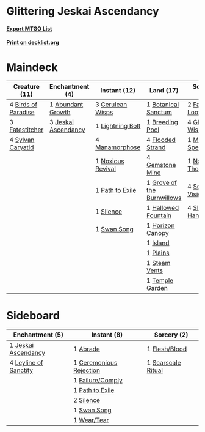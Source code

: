 # Glittering Jeskai Ascendancy

#### [Export MTGO List](../collection/Glittering%20Jeskai%20Ascendancy/Glittering%20Jeskai%20Ascendancy.txt)
#### [Print on decklist.org](http://decklist.org/?deckmain=1%09Abundant%20Growth%0A4%09Birds%20of%20Paradise%0A1%09Botanical%20Sanctum%0A1%09Breeding%20Pool%0A3%09Cerulean%20Wisps%0A2%09Faithless%20Looting%0A3%09Fatestitcher%0A4%09Flooded%20Strand%0A4%09Gemstone%20Mine%0A4%09Glittering%20Wish%0A1%09Grove%20of%20the%20Burnwillows%0A1%09Hallowed%20Fountain%0A1%09Horizon%20Canopy%0A1%09Island%0A3%09Jeskai%20Ascendancy%0A1%09Lightning%20Bolt%0A4%09Manamorphose%0A1%09Mystic%20Speculation%0A1%09Nagging%20Thoughts%0A1%09Noxious%20Revival%0A1%09Path%20to%20Exile%0A1%09Plains%0A4%09Serum%20Visions%0A1%09Silence%0A4%09Sleight%20of%20Hand%0A1%09Steam%20Vents%0A1%09Swan%20Song%0A4%09Sylvan%20Caryatid%0A1%09Temple%20Garden&deckside=1%09Abrade%0A1%09Ceremonious%20Rejection%0A1%09Failure/Comply%0A1%09Flesh/Blood%0A1%09Jeskai%20Ascendancy%0A4%09Leyline%20of%20Sanctity%0A1%09Path%20to%20Exile%0A1%09Scarscale%20Ritual%0A2%09Silence%0A1%09Swan%20Song%0A1%09Wear/Tear)
# Maindeck

|                                        Creature (11)                                         |                                       Enchantment (4)                                        |                                        Instant (12)                                        |                                              Land (17)                                              |                                         Sorcery (16)                                          |
|----------------------------------------------------------------------------------------------|----------------------------------------------------------------------------------------------|--------------------------------------------------------------------------------------------|-----------------------------------------------------------------------------------------------------|-----------------------------------------------------------------------------------------------|
|4 [Birds of Paradise](http://gatherer.wizards.com/Pages/Card/Details.aspx?multiverseid=129906)|1 [Abundant Growth](http://gatherer.wizards.com/Pages/Card/Details.aspx?multiverseid=240017)  |3 [Cerulean Wisps](http://gatherer.wizards.com/Pages/Card/Details.aspx?multiverseid=158683) |1 [Botanical Sanctum](http://gatherer.wizards.com/Pages/Card/Details.aspx?multiverseid=417817)       |2 [Faithless Looting](http://gatherer.wizards.com/Pages/Card/Details.aspx?multiverseid=389512) |
|3 [Fatestitcher](http://gatherer.wizards.com/Pages/Card/Details.aspx?multiverseid=176456)     |3 [Jeskai Ascendancy](http://gatherer.wizards.com/Pages/Card/Details.aspx?multiverseid=386571)|1 [Lightning Bolt](http://gatherer.wizards.com/Pages/Card/Details.aspx?multiverseid=806)    |1 [Breeding Pool](http://gatherer.wizards.com/Pages/Card/Details.aspx?multiverseid=97088)            |4 [Glittering Wish](http://gatherer.wizards.com/Pages/Card/Details.aspx?multiverseid=136157)   |
|4 [Sylvan Caryatid](http://gatherer.wizards.com/Pages/Card/Details.aspx?multiverseid=373624)  |                                                                                              |4 [Manamorphose](http://gatherer.wizards.com/Pages/Card/Details.aspx?multiverseid=370568)   |4 [Flooded Strand](http://gatherer.wizards.com/Pages/Card/Details.aspx?multiverseid=405098)          |1 [Mystic Speculation](http://gatherer.wizards.com/Pages/Card/Details.aspx?multiverseid=126156)|
|                                                                                              |                                                                                              |1 [Noxious Revival](http://gatherer.wizards.com/Pages/Card/Details.aspx?multiverseid=230067)|4 [Gemstone Mine](http://gatherer.wizards.com/Pages/Card/Details.aspx?multiverseid=109761)           |1 [Nagging Thoughts](http://gatherer.wizards.com/Pages/Card/Details.aspx?multiverseid=409817)  |
|                                                                                              |                                                                                              |1 [Path to Exile](http://gatherer.wizards.com/Pages/Card/Details.aspx?multiverseid=220511)  |1 [Grove of the Burnwillows](http://gatherer.wizards.com/Pages/Card/Details.aspx?multiverseid=130595)|4 [Serum Visions](http://gatherer.wizards.com/Pages/Card/Details.aspx?multiverseid=50145)      |
|                                                                                              |                                                                                              |1 [Silence](http://gatherer.wizards.com/Pages/Card/Details.aspx?multiverseid=191083)        |1 [Hallowed Fountain](http://gatherer.wizards.com/Pages/Card/Details.aspx?multiverseid=97071)        |4 [Sleight of Hand](http://gatherer.wizards.com/Pages/Card/Details.aspx?multiverseid=25557)    |
|                                                                                              |                                                                                              |1 [Swan Song](http://gatherer.wizards.com/Pages/Card/Details.aspx?multiverseid=420715)      |1 [Horizon Canopy](http://gatherer.wizards.com/Pages/Card/Details.aspx?multiverseid=409571)          |                                                                                               |
|                                                                                              |                                                                                              |                                                                                            |1 [Island](http://gatherer.wizards.com/Pages/Card/Details.aspx?multiverseid=439857)                  |                                                                                               |
|                                                                                              |                                                                                              |                                                                                            |1 [Plains](http://gatherer.wizards.com/Pages/Card/Details.aspx?multiverseid=439856)                  |                                                                                               |
|                                                                                              |                                                                                              |                                                                                            |1 [Steam Vents](http://gatherer.wizards.com/Pages/Card/Details.aspx?multiverseid=405109)             |                                                                                               |
|                                                                                              |                                                                                              |                                                                                            |1 [Temple Garden](http://gatherer.wizards.com/Pages/Card/Details.aspx?multiverseid=405112)           |                                                                                               |


# Sideboard

|                                        Enchantment (5)                                         |                                           Instant (8)                                            |                                         Sorcery (2)                                         |
|------------------------------------------------------------------------------------------------|--------------------------------------------------------------------------------------------------|---------------------------------------------------------------------------------------------|
|1 [Jeskai Ascendancy](http://gatherer.wizards.com/Pages/Card/Details.aspx?multiverseid=386571)  |1 [Abrade](http://gatherer.wizards.com/Pages/Card/Details.aspx?multiverseid=430772)               |1 [Flesh/Blood](http://gatherer.wizards.com/Pages/Card/Details.aspx?multiverseid=368991)     |
|4 [Leyline of Sanctity](http://gatherer.wizards.com/Pages/Card/Details.aspx?multiverseid=204993)|1 [Ceremonious Rejection](http://gatherer.wizards.com/Pages/Card/Details.aspx?multiverseid=417613)|1 [Scarscale Ritual](http://gatherer.wizards.com/Pages/Card/Details.aspx?multiverseid=154396)|
|                                                                                                |1 [Failure/Comply](http://gatherer.wizards.com/Pages/Card/Details.aspx?multiverseid=426923)       |                                                                                             |
|                                                                                                |1 [Path to Exile](http://gatherer.wizards.com/Pages/Card/Details.aspx?multiverseid=220511)        |                                                                                             |
|                                                                                                |2 [Silence](http://gatherer.wizards.com/Pages/Card/Details.aspx?multiverseid=191083)              |                                                                                             |
|                                                                                                |1 [Swan Song](http://gatherer.wizards.com/Pages/Card/Details.aspx?multiverseid=420715)            |                                                                                             |
|                                                                                                |1 [Wear/Tear](http://gatherer.wizards.com/Pages/Card/Details.aspx?multiverseid=368950)            |                                                                                             |

